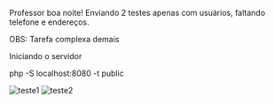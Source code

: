 Professor boa noite!
Enviando 2 testes apenas com usuários, faltando telefone e endereços.

OBS: Tarefa complexa demais

Iniciando o servidor

php -S localhost:8080 -t public

![teste1](https://user-images.githubusercontent.com/42076192/116327152-7c796780-a79c-11eb-9efd-07c6f3639a8b.png)
![teste2](https://user-images.githubusercontent.com/42076192/116327157-7e432b00-a79c-11eb-92e2-1bcdfe68704a.png)
